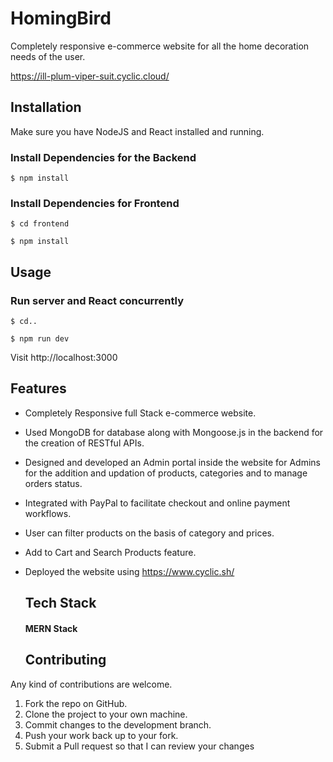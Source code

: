 # HomingBird
Completely responsive e-commerce website for all the home decoration needs of the user.

https://ill-plum-viper-suit.cyclic.cloud/

## Installation
Make sure you have NodeJS and React installed and running.

### Install Dependencies for the Backend

```
$ npm install
```

### Install Dependencies for Frontend

```
$ cd frontend
```

```
$ npm install
```

## Usage

### Run server and React concurrently

```
$ cd..
```

```
$ npm run dev
```

Visit http://localhost:3000

## Features

* Completely Responsive full Stack e-commerce website.
* Used MongoDB for database along with Mongoose.js in the backend for the creation of RESTful APIs.
* Designed and developed an Admin portal inside the website for Admins for the addition and updation of products, categories and to manage orders status.
* Integrated with PayPal to facilitate checkout and online payment workflows.
* User can filter products on the basis of category and prices.
* Add to Cart and Search Products feature.
* Deployed the website using https://www.cyclic.sh/

  ## Tech Stack

  #### MERN Stack


  ## Contributing

Any kind of contributions are welcome.

1. Fork the repo on GitHub.
2. Clone the project to your own machine.
3. Commit changes to the development branch.
4. Push your work back up to your fork.
5. Submit a Pull request so that I can review your changes
